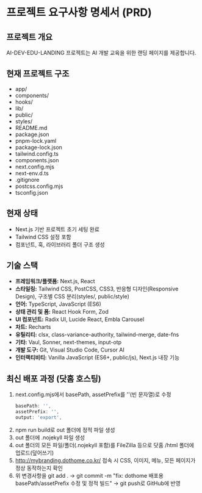 # 프로젝트 요구사항 명세서 (PRD)

## 프로젝트 개요
AI-DEV-EDU-LANDING 프로젝트는 AI 개발 교육을 위한 랜딩 페이지를 제공합니다.

## 현재 프로젝트 구조
- app/
- components/
- hooks/
- lib/
- public/
- styles/
- README.md
- package.json
- pnpm-lock.yaml
- package-lock.json
- tailwind.config.ts
- components.json
- next.config.mjs
- next-env.d.ts
- .gitignore
- postcss.config.mjs
- tsconfig.json

## 현재 상태
- Next.js 기반 프로젝트 초기 세팅 완료
- Tailwind CSS 설정 포함
- 컴포넌트, 훅, 라이브러리 폴더 구조 생성

## 기술 스택
- **프레임워크/플랫폼:** Next.js, React
- **스타일링:** Tailwind CSS, PostCSS, CSS3, 반응형 디자인(Responsive Design), 구조별 CSS 분리(styles/, public/style)
- **언어:** TypeScript, JavaScript (ES6)
- **상태 관리 및 폼:** React Hook Form, Zod
- **UI 컴포넌트:** Radix UI, Lucide React, Embla Carousel
- **차트:** Recharts
- **유틸리티:** clsx, class-variance-authority, tailwind-merge, date-fns
- **기타:** Vaul, Sonner, next-themes, input-otp
- **개발 도구:** Git, Visual Studio Code, Cursor AI
- **인터랙티비티:** Vanilla JavaScript (ES6+, public/js), Next.js 내장 기능

## 최신 배포 과정 (닷홈 호스팅)

1. next.config.mjs에서 basePath, assetPrefix를 ''(빈 문자열)로 수정
   ```js
   basePath: '',
   assetPrefix: '',
   output: 'export',
   ```
2. npm run build로 out 폴더에 정적 파일 생성
3. out 폴더에 .nojekyll 파일 생성
4. out 폴더의 모든 파일/폴더(.nojekyll 포함)를 FileZilla 등으로 닷홈 /html 폴더에 업로드(덮어쓰기)
5. http://mybranding.dothome.co.kr/ 접속 시 CSS, 이미지, 메뉴, 모든 페이지가 정상 동작하는지 확인
6. 위 변경사항을 git add . → git commit -m "fix: dothome 배포용 basePath/assetPrefix 수정 및 정적 빌드" → git push로 GitHub에 반영

